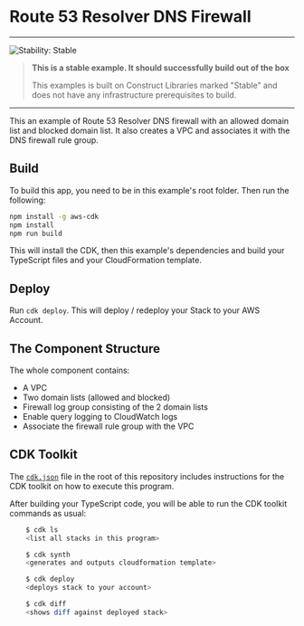 # Route 53 Resolver DNS Firewall
<!--BEGIN STABILITY BANNER-->
---

![Stability: Stable](https://img.shields.io/badge/stability-Stable-success.svg?style=for-the-badge)

> **This is a stable example. It should successfully build out of the box**
>
> This examples is built on Construct Libraries marked "Stable" and does not have any infrastructure prerequisites to build.

---
<!--END STABILITY BANNER-->

This an example of Route 53 Resolver DNS firewall with an allowed domain list and blocked domain list. It also creates a VPC and associates it with the DNS firewall rule group.

## Build

To build this app, you need to be in this example's root folder. Then run the following:

```bash
npm install -g aws-cdk
npm install
npm run build
```

This will install the CDK, then this example's dependencies and build your TypeScript files and your CloudFormation template.

## Deploy

Run `cdk deploy`. This will deploy / redeploy your Stack to your AWS Account.

## The Component Structure

The whole component contains:

- A VPC
- Two domain lists (allowed and blocked)
- Firewall log group consisting of the 2 domain lists
- Enable query logging to CloudWatch logs
- Associate the firewall rule group with the VPC

## CDK Toolkit

The [`cdk.json`](./cdk.json) file in the root of this repository includes
instructions for the CDK toolkit on how to execute this program.

After building your TypeScript code, you will be able to run the CDK toolkit commands as usual:

```bash
    $ cdk ls
    <list all stacks in this program>

    $ cdk synth
    <generates and outputs cloudformation template>

    $ cdk deploy
    <deploys stack to your account>

    $ cdk diff
    <shows diff against deployed stack>
```
